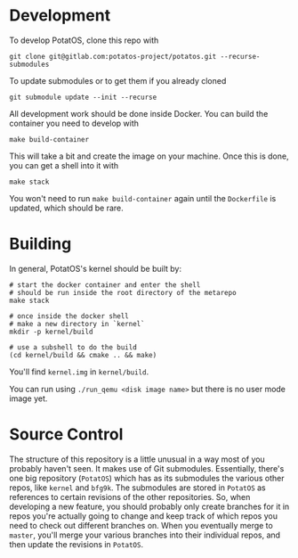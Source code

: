 # Development
To develop PotatOS, clone this repo with

```
git clone git@gitlab.com:potatos-project/potatos.git --recurse-submodules
```

To update submodules or to get them if you already cloned

```
git submodule update --init --recurse
```

All development work should be done inside Docker. You can build the container you need to develop with

```
make build-container
```

This will take a bit and create the image on your machine. Once this is done, you can get a shell into it with

```
make stack
```

You won't need to run `make build-container` again until the `Dockerfile` is updated, which should be rare.

# Building

In general, PotatOS's kernel should be built by:

```
# start the docker container and enter the shell
# should be run inside the root directory of the metarepo
make stack

# once inside the docker shell
# make a new directory in `kernel`
mkdir -p kernel/build

# use a subshell to do the build
(cd kernel/build && cmake .. && make)
```

You'll find `kernel.img` in `kernel/build`.

You can run using `./run_qemu <disk image name>` but there is no user mode image yet.

# Source Control

The structure of this repository is a little unusual in a way most of you probably haven't seen. It makes use of Git submodules. Essentially, there's one big repository (`PotatOS`) which has as its submodules the various other repos, like `kernel` and `bfg9k`. The submodules are stored in `PotatOS` as references to certain revisions of the other repositories. So, when developing a new feature, you should probably only create branches for it in repos you're actually going to change and keep track of which repos you need to check out different branches on. When you eventually merge to `master`, you'll merge your various branches into their individual repos, and then update the revisions in `PotatOS`. 